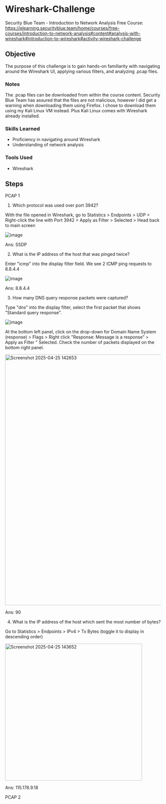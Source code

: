 # Wireshark-Challenge
Security Blue Team - Introduction to Network Analysis Free Course: https://elearning.securityblue.team/home/courses/free-courses/introduction-to-network-analysis#content#analysis-with-wireshark#introduction-to-wireshark#activity-wireshark-challenge

## Objective

The purpose of this challenge is to gain hands-on familiarity with navigating around the Wireshark UI, applying various filters, and analyzing .pcap files. 

### Notes
The .pcap files can be downloaded from within the course content. Security Blue Team has assured that the files are not malicious, however I did get a warning when downloading them using Firefox. I chose to download them using my Kali Linux VM instead. Plus Kali Linux comes with Wireshark already installed.

### Skills Learned

- Proficiency in navigating around Wireshark
- Understanding of network analysis 

### Tools Used

- Wireshark

## Steps
PCAP 1
1. Which protocol was used over port 3942?

With the file opened in Wireshark, go to Statistics > Endpoints > UDP > Right-click the line with Port 3942 > Apply as Filter > Selected > Head back to main screen

![image](https://github.com/user-attachments/assets/84c18121-a5c1-4801-b35d-97f77897f0dd)

Ans: SSDP

2. What is the IP address of the host that was pinged twice?

Enter "icmp" into the display filter field. We see 2 ICMP ping requests to 8.8.4.4

![image](https://github.com/user-attachments/assets/e3c30827-efa3-4b67-8f17-7b5cdf080c63)

Ans: 8.8.4.4

3. How many DNS query response packets were captured?

Type "dns" into the display filter, select the first packet that shows "Standard query response".

![image](https://github.com/user-attachments/assets/83c0ccbf-8a98-4a6a-946b-d16c55c936a1)

At the bottom left panel, click on the drop-down for Domain Name System (response) > Flags > Right click "Response: Message is a response" > Apply as Filter " Selected. Check the number of packets displayed on the bottom right panel.

<img width="811" alt="Screenshot 2025-04-25 142653" src="https://github.com/user-attachments/assets/07b1835e-d7d4-43b6-b15e-1e9bb22ac587" />

Ans: 90

4. What is the IP address of the host which sent the most number of bytes?

Go to Statistics > Endpoints > IPv4 > Tx Bytes (toggle it to display in descending order)

<img width="443" alt="Screenshot 2025-04-25 143652" src="https://github.com/user-attachments/assets/77ce2e36-1981-46ce-a44a-7ede7cd995d8" />

Ans: 115.178.9.18

PCAP 2




